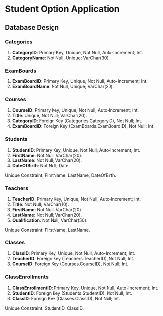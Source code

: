 # Student Option Application

## Database Design

### Categories

1. **CategoryID**: Primary Key, Unique, Not Null, Auto-Increment; Int.
2. **CategoryName**: Not Null, Unique; VarChar(30).

### ExamBoards

1. **ExamBoardID**: Primary Key, Unique, Not Null, Auto-Increment; Int.
2. **ExamBoardName**: Not Null, Unique; VarChar(20).

### Courses

1. **CourseID**: Primary Key, Unique, Not Null, Auto-Increment; Int.
2. **Title**: Unique, Not Null; VarChar(20).
3. **CategoryID**: Foreign Key (Categories.CategoryID), Not Null; Int.
4. **ExamBoardID**: Foreign Key (ExamBoards.ExamBoardID), Not Null; Int.

### Students

1. **StudentID**: Primary Key, Unique, Not Null, Auto-Increment; Int.
2. **FirstName**: Not Null; VarChar(20).
3. **LastName**: Not Null; VarChar(20).
4. **DateOfBirth**: Not Null; Date.

Unique Constraint: FirstName, LastName, DateOfBirth.

### Teachers

1. **TeacherID**: Primary Key, Unique, Not Null, Auto-Increment; Int.
2. **Title**: Not Null; VarChar(10).
3. **FirstName**: Not Null; VarChar(20).
4. **LastName**: Not Null; VarChar(20).
5. **Qualification**: Not Null, VarChar(50).

Unique Constraint: FirstName, LastName.

### Classes

1. **ClassID**: Primary Key, Unique, Not Null, Auto-Increment; Int.
2. **TeacherID**: Foreign Key (Teachers.TeacherID), Not Null; Int.
3. **CourseID**: Foreign Key (Courses.CourseID), Not Null; Int.

### ClassEnrollments

1. **ClassEnrollmentID**: Primary Key, Unique, Not Null, Auto-Increment; Int.
2. **StudentID**: Foreign Key (Students.StudentID), Not Null; Int.
3. **ClassID**: Foreign Key (Classes.ClassID), Not Null; Int.

Unique Constraint: StudentID, ClassID.
